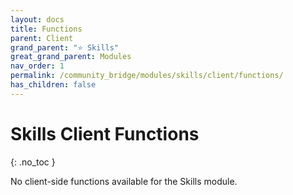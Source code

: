 ```yaml
---
layout: docs
title: Functions
parent: Client
grand_parent: "⭐ Skills"
great_grand_parent: Modules
nav_order: 1
permalink: /community_bridge/modules/skills/client/functions/
has_children: false
---
```


# Skills Client Functions
{: .no_toc }

No client-side functions available for the Skills module.
